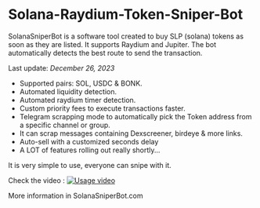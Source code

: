 # Solana-Raydium-Token-Sniper-Bot
SolanaSniperBot is a software tool created to buy SLP (solana) tokens as soon as they are listed.
It supports Raydium and Jupiter. The bot automatically detects the best route to send the transaction.

Last update: *December 26, 2023*

- Supported pairs: SOL, USDC & BONK.
- Automated liquidity detection.
- Automated raydium timer detection.
- Custom priority fees to execute transactions faster.
- Telegram scrapping mode to automatically pick the Token address from a specific channel or group.
- It can scrap messages containing Dexscreener, birdeye & more links.
- Auto-sell with a customized seconds delay
- A LOT of features rolling out really shortly...

It is very simple to use, everyone can snipe with it.

Check the video :
[![Usage video](https://img.youtube.com/vi/PKp2ht7QQz0/0.jpg)](https://www.youtube.com/watch?v=PKp2ht7QQz0)


More information in SolanaSniperBot.com
